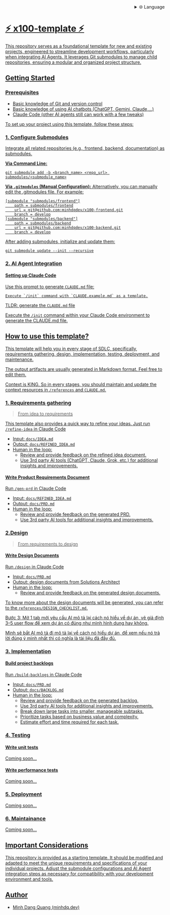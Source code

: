 <div align="right">
  <details>
    <summary >🌐 Language</summary>
    <div>
      <div align="center">
        <a href="https://openaitx.github.io/view.html?user=minhdqdev&project=x100-template&lang=en">English</a>
        | <a href="https://openaitx.github.io/view.html?user=minhdqdev&project=x100-template&lang=zh-CN">简体中文</a>
        | <a href="https://openaitx.github.io/view.html?user=minhdqdev&project=x100-template&lang=zh-TW">繁體中文</a>
        | <a href="https://openaitx.github.io/view.html?user=minhdqdev&project=x100-template&lang=ja">日本語</a>
        | <a href="https://openaitx.github.io/view.html?user=minhdqdev&project=x100-template&lang=ko">한국어</a>
        | <a href="https://openaitx.github.io/view.html?user=minhdqdev&project=x100-template&lang=hi">हिन्दी</a>
        | <a href="https://openaitx.github.io/view.html?user=minhdqdev&project=x100-template&lang=th">ไทย</a>
        | <a href="https://openaitx.github.io/view.html?user=minhdqdev&project=x100-template&lang=fr">Français</a>
        | <a href="https://openaitx.github.io/view.html?user=minhdqdev&project=x100-template&lang=de">Deutsch</a>
        | <a href="https://openaitx.github.io/view.html?user=minhdqdev&project=x100-template&lang=es">Español</a>
        | <a href="https://openaitx.github.io/view.html?user=minhdqdev&project=x100-template&lang=it">Italiano</a>
        | <a href="https://openaitx.github.io/view.html?user=minhdqdev&project=x100-template&lang=ru">Русский</a>
        | <a href="https://openaitx.github.io/view.html?user=minhdqdev&project=x100-template&lang=pt">Português</a>
        | <a href="https://openaitx.github.io/view.html?user=minhdqdev&project=x100-template&lang=nl">Nederlands</a>
        | <a href="https://openaitx.github.io/view.html?user=minhdqdev&project=x100-template&lang=pl">Polski</a>
        | <a href="https://openaitx.github.io/view.html?user=minhdqdev&project=x100-template&lang=ar">العربية</a>
        | <a href="https://openaitx.github.io/view.html?user=minhdqdev&project=x100-template&lang=fa">فارسی</a>
        | <a href="https://openaitx.github.io/view.html?user=minhdqdev&project=x100-template&lang=tr">Türkçe</a>
        | <a href="https://openaitx.github.io/view.html?user=minhdqdev&project=x100-template&lang=vi">Tiếng Việt</a>
        | <a href="https://openaitx.github.io/view.html?user=minhdqdev&project=x100-template&lang=id">Bahasa Indonesia</a>
        | <a href="https://openaitx.github.io/view.html?user=minhdqdev&project=x100-template&lang=as">অসমীয়া</
      </div>
    </div>
  </details>
</div>

# ⚡️ x100-template ⚡️
This repository serves as a foundational template for new and existing projects, engineered to streamline development workflows, particularly when integrating AI Agents. It leverages Git submodules to manage child repositories, ensuring a modular and organized project structure.

## Getting Started
### Prerequisites
- Basic knowledge of Git and version control
- Basic knowledge of using AI chatbots (ChatGPT, Gemini, Claude,...)
- Claude Code (other AI agents still can work with a few tweaks)


To set up your project using this template, follow these steps:

### 1. Configure Submodules
Integrate all related repositories (e.g., frontend, backend, documentation) as submodules.

**Via Command Line:**

```shell
git submodule add -b <branch_name> <repo_url> submodules/<submodule_name>
```

**Via `.gitmodules` (Manual Configuration):**
Alternatively, you can manually edit the .gitmodules file.
For example:

```shell
[submodule "submodules/frontend"]
	path = submodules/frontend
	url = git@github.com:minhdqdev/x100-frontend.git
	branch = develop
[submodule "submodules/backend"]
	path = submodules/backend
	url = git@github.com:minhdqdev/x100-backend.git
	branch = develop
```

After adding submodules, initialize and update them:

```shell
git submodule update --init --recursive
```


### 2. AI Agent Integration

#### Setting up Claude Code

Use this prompt to generate `CLAUDE.md` file:
```
Execute `/init` command with `CLAUDE.example.md` as a template.
```



TLDR: generate the `CLAUDE.md` file

Execute the `/init` command within your Claude Code environment to generate the CLAUDE.md file.





## How to use this template?
This template will help you in every stage of SDLC, specifically, requirements gathering, design, implementation, testing, deployment, and maintenance.

The output artifacts are usually generated in Markdown format. Feel free to edit them.

Context is KING. So in every stages, you should maintain and update the context resources in `/references` and `CLAUDE.md`.


### 1. Requirements gathering
> From idea to requirements

This template also provides a quick way to refine your ideas. Just run `/refine-idea` in Claude Code
- Input: `docs/IDEA.md`
- Output: `docs/REFINED_IDEA.md`
- Human in the loop:
  - Review and provide feedback on the refined idea document.
  - Use 3rd party AI tools (ChatGPT, Claude, Grok, etc.) for additional insights and improvements.

#### Write Product Requirements Document
Run `/gen-prd` in Claude Code
- Input:  `docs/REFINED_IDEA.md`
- Output: `docs/PRD.md`
- Human in the loop:
  - Review and provide feedback on the generated PRD.
  - Use 3rd party AI tools for additional insights and improvements.

### 2.Design
> From requirements to design

#### Write Design Documents

Run `/design` in Claude Code
- Input: `docs/PRD.md`
- Output: design documents from Solutions Architect
- Human in the loop:
  - Review and provide feedback on the generated design documents.

To know more about the design documents will be generated, you can refer to the `references/DESIGN_CHECKLIST.md`.





Bước 3: Mở 1 tab mới yêu cầu AI mô tả lại cách nó hiểu về dự án, vẽ giả định 3–5 user flow để xem dự án có đúng như mình hình dung hay không.

Mình sẽ bắt AI mô tả đi mô tả lại về cách nó hiểu dự án, để xem nếu nó trả lời đúng ý mình nhất thì có nghĩa là tài liệu đã đầy đủ.

### 3. Implementation

#### Build project backlogs

Run `/build-backlogs` in Claude Code
- Input: `docs/PRD.md`
- Output: `docs/BACKLOG.md`
- Human in the loop:
  - Review and provide feedback on the generated backlog.
  - Use 3rd party AI tools for additional insights and improvements.
  - Break down large tasks into smaller, manageable subtasks.
  - Prioritize tasks based on business value and complexity.
  - Estimate effort and time required for each task.


### 4. Testing

#### Write unit tests
Coming soon...

#### Write performance tests
Coming soon...

### 5. Deployment
Coming soon...

### 6. Maintainance
Coming soon...


## Important Considerations
This repository is provided as a starting template. It should be modified and adapted to meet the unique requirements and specifications of your individual projects. Adjust the submodule configurations and AI Agent integration steps as necessary for compatibility with your development environment and tools.


## Author
- Minh Dang Quang (minhdq.dev)

